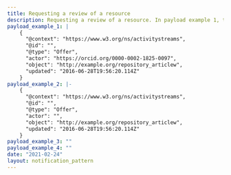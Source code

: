 ```yaml
---
title: Requesting a review of a resource
description: Requesting a review of a resource. In payload example 1, the actor is the author of the original resource, requesting a review. In payload example 2, the request is 'anonymous'.
payload_example_1: |
    {
      "@context": "https://www.w3.org/ns/activitystreams",
      "@id": "",
      "@type": "Offer",
      "actor": "https://orcid.org/0000-0002-1825-0097",
      "object": "http://example.org/repository_articlew",
      "updated": "2016-06-28T19:56:20.114Z"
    }
payload_example_2: |-
    {
      "@context": "https://www.w3.org/ns/activitystreams",
      "@id": "",
      "@type": "Offer",
      "actor": "",
      "object": "http://example.org/repository_articlew",
      "updated": "2016-06-28T19:56:20.114Z"
    }
payload_example_3: ""
payload_example_4: ""
date: "2021-02-24"
layout: notification_pattern
---
```


